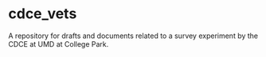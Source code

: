 # cdce_vets
A repository for drafts and documents related to a survey experiment by the CDCE at UMD at College Park.

